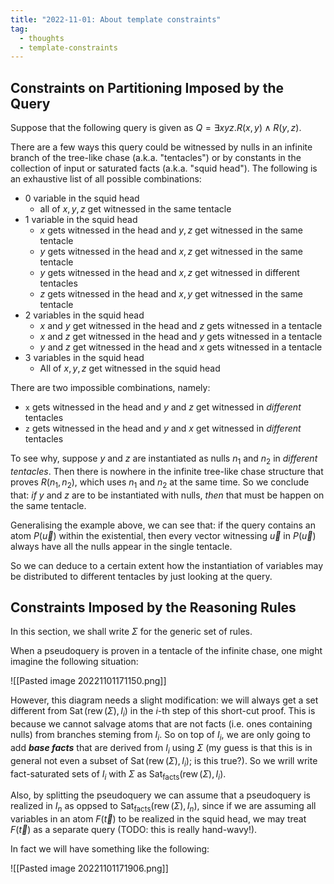 ```yaml
---
title: "2022-11-01: About template constraints"
tag:
  - thoughts
  - template-constraints
---
```


## Constraints on Partitioning Imposed by the Query

Suppose that the following query is given as $Q = \exists xyz. R(x, y) \wedge R(y, z)$.

There are a few ways this query could be witnessed by nulls in an infinite branch of the tree-like chase (a.k.a. "tentacles") or by constants in the collection of input or saturated facts (a.k.a. "squid head"). The following is an exhaustive list of all possible combinations:
 - 0 variable in the squid head
	 - all of $x, y, z$ get witnessed in the same tentacle
 - 1 variable in the squid head
	 - $x$ gets witnessed in the head and $y, z$ get witnessed in the same tentacle
	 - $y$ gets witnessed in the head and $x, z$ get witnessed in the same tentacle
	 - $y$ gets witnessed in the head and $x, z$ get witnessed in different tentacles
	 - $z$ gets witnessed in the head and $x, y$ get witnessed in the same tentacle
 - 2 variables in the squid head
	 - $x$ and $y$ get witnessed in the head and $z$ gets witnessed in a tentacle
	 - $x$ and $z$ get witnessed in the head and $y$ gets witnessed in a tentacle
	 - $y$ and $z$ get witnessed in the head and $x$ gets witnessed in a tentacle
 - 3 variables in the squid head
	 - All of $x, y, z$ get witnessed in the squid head

There are two impossible combinations, namely:

 - `x` gets witnessed in the head and $y$ and $z$ get witnessed in _different_ tentacles
 - `z` gets witnessed in the head and $y$ and $x$ get witnessed in _different_ tentacles

To see why, suppose $y$ and $z$ are instantiated as nulls $n_1$ and $n_2$ in _different tentacles_. Then there is nowhere in the infinite tree-like chase structure that proves $R(n_1, n_2)$, which uses $n_1$ and $n_2$ at the same time. So we conclude that: _if_ $y$ and $z$ are to be instantiated with nulls, _then_ that must be happen on the same tentacle.

Generalising the example above, we can see that: if the query contains an atom $P(\vec{u})$ within the existential, then every vector witnessing $\vec{u}$ in $P(\vec{u})$ always have all the nulls appear in the single tentacle.

So we can deduce to a certain extent how the instantiation of variables may be distributed to different tentacles by just looking at the query.

## Constraints Imposed by the Reasoning Rules

In this section, we shall write $\Sigma$ for the generic set of rules.

When a pseudoquery is proven in a tentacle of the infinite chase, one might imagine the following situation:

![[Pasted image 20221101171150.png]]

However, this diagram needs a slight modification: we will always get a set different from $\operatorname{Sat}(\operatorname{rew}(\Sigma), I_i)$ in the $i$-th step of this short-cut proof. This is because we cannot salvage atoms that are not facts (i.e. ones containing nulls) from branches steming from $I_i$. So on top of $I_i$, we are only going to add ***base facts*** that are derived from $I_i$ using $\Sigma$ (my guess is that this is in general not even a subset of $\operatorname{Sat}(\operatorname{rew}(\Sigma), I_i)$; is this true?). So we wrill write fact-saturated sets of $I_i$ with $\Sigma$ as $\operatorname{Sat}_{\mathrm{facts}}(\operatorname{rew}(\Sigma), I_i)$.

Also, by splitting the pseudoquery we can assume that a pseudoquery is realized in $I_n$ as oppsed to $\operatorname{Sat}_{\mathrm{facts}}(\operatorname{rew}(\Sigma), I_n)$, since if we are assuming all variables in an atom $F(\vec{t})$ to be realized in the squid head, we may treat $F(\vec{t})$ as a separate query (TODO: this is really hand-wavy!).

In fact we will have something like the following:

![[Pasted image 20221101171906.png]]


